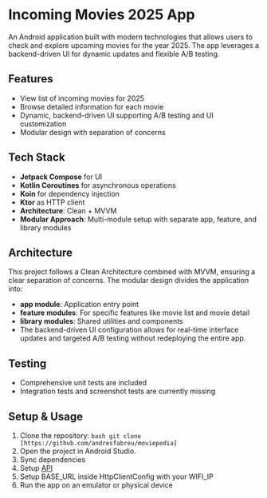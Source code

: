 # Incoming Movies 2025 App

An Android application built with modern technologies that allows users to check and explore upcoming movies for the year 2025. The app leverages a backend-driven UI for dynamic updates and flexible A/B testing.

## Features
- View list of incoming movies for 2025
- Browse detailed information for each movie
- Dynamic, backend-driven UI supporting A/B testing and UI customization
- Modular design with separation of concerns

## Tech Stack

- **Jetpack Compose** for UI
- **Kotlin Coroutines** for asynchronous operations
- **Koin** for dependency injection
- **Ktor** as HTTP client
- **Architecture**: Clean + MVVM
- **Modular Approach**: Multi-module setup with separate app, feature, and library modules

## Architecture

This project follows a Clean Architecture combined with MVVM, ensuring a clear separation of concerns. The modular design divides the application into:

- **app module**: Application entry point
- **feature modules**: For specific features like movie list and movie detail
- **library modules**: Shared utilities and components
- The backend-driven UI configuration allows for real-time interface updates and targeted A/B testing without redeploying the entire app.

## Testing

- Comprehensive unit tests are included
- Integration tests and screenshot tests are currently missing

## Setup & Usage

1. Clone the repository:
```bash git clone [https://github.com/andresfabreu/moviepedia]```
2. Open the project in Android Studio.
3. Sync dependencies
4. Setup [API](https://github.com/andresfabreu/moviepedia-api)
5. Setup BASE_URL inside HttpClientConfig with your WIFI_IP
6. Run the app on an emulator or physical device